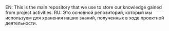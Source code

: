 EN: This is the main repository that we use to store our knowledge gained from project activities.
RU: Это основной репозиторий, который мы используем для хранения наших знаний, полученных в ходе проектной деятельности.
